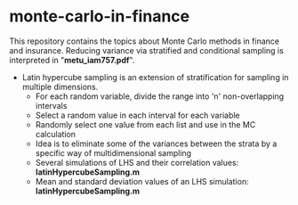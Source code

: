 # monte-carlo-in-finance
This repository contains the topics about Monte Carlo methods in finance and insurance. Reducing variance via stratified and conditional sampling is interpreted in "**metu_iam757.pdf**".

* Latin hypercube sampling is an extension of stratification for sampling in multiple dimensions.
  * For each random variable, divide the range into 'n' non-overlapping intervals
  * Select a random value in each interval for each variable
  * Randomly select one value from each list and use in the MC calculation
  * Idea is to eliminate some of the variances between the strata by a specific way of multidimensional sampling
  * Several simulations of LHS and their correlation values: **latinHypercubeSampling.m**
  * Mean and standard deviation values of an LHS simulation: **latinHypercubeSampling.m**
